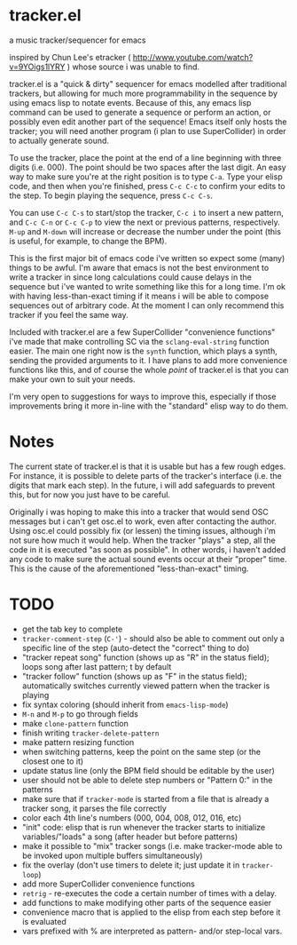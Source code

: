 tracker.el
==========

a music tracker/sequencer for emacs

inspired by Chun Lee's etracker ( http://www.youtube.com/watch?v=9YOigs1lYRY ) whose source i was unable to find.

tracker.el is a "quick & dirty" sequencer for emacs modelled after traditional trackers, but allowing for much more programmability in the sequence by using emacs lisp to notate events. Because of this, any emacs lisp command can be used to generate a sequence or perform an action, or possibly even edit another part of the sequence! Emacs itself only hosts the tracker; you will need another program (i plan to use SuperCollider) in order to actually generate sound.

To use the tracker, place the point at the end of a line beginning with three digits (i.e. 000). The point should be two spaces after the last digit. An easy way to make sure you're at the right position is to type `C-a`. Type your elisp code, and then when you're finished, press `C-c C-c` to confirm your edits to the step. To begin playing the sequence, press `C-c C-s`.

You can use `C-c C-s` to start/stop the tracker, `C-c i` to insert a new pattern, and `C-c C-n` or `C-c C-p` to view the next or previous patterns, respectively. `M-up` and `M-down` will increase or decrease the number under the point (this is useful, for example, to change the BPM).

This is the first major bit of emacs code i've written so expect some (many) things to be awful. I'm aware that emacs is not the best environment to write a tracker in since long calculations could cause delays in the sequence but i've wanted to write something like this for a long time. I'm ok with having less-than-exact timing if it means i will be able to compose sequences out of arbitrary code. At the moment I can only recommend this tracker if you feel the same way.

Included with tracker.el are a few SuperCollider "convenience functions" i've made that make controlling SC via the `sclang-eval-string` function easier. The main one right now is the `synth` function, which plays a synth, sending the provided arguments to it. I have plans to add more convenience functions like this, and of course the whole _point_ of tracker.el is that you can make your own to suit your needs.

I'm very open to suggestions for ways to improve this, especially if those improvements bring it more in-line with the "standard" elisp way to do them.

Notes
=====

The current state of tracker.el is that it is usable but has a few rough edges. For instance, it is possible to delete parts of the tracker's interface (i.e. the digits that mark each step). In the future, i will add safeguards to prevent this, but for now you just have to be careful.

Originally i was hoping to make this into a tracker that would send OSC messages but i can't get osc.el to work, even after contacting the author. Using osc.el could possibly fix (or lessen) the timing issues, although i'm not sure how much it would help. When the tracker "plays" a step, all the code in it is executed "as soon as possible". In other words, i haven't added any code to make sure the actual sound events occur at their "proper" time. This is the cause of the aforementioned "less-than-exact" timing.

TODO
====

* get the tab key to complete
* `tracker-comment-step` (`C-'`) - should also be able to comment out only a specific line of the step (auto-detect the "correct" thing to do)
* "tracker repeat song" function (shows up as "R" in the status field); loops song after last pattern; t by default
* "tracker follow" function (shows up as "F" in the status field); automatically switches currently viewed pattern when the tracker is playing
* fix syntax coloring (should inherit from `emacs-lisp-mode`)
* `M-n` and `M-p` to go through fields
* make `clone-pattern` function
* finish writing `tracker-delete-pattern`
* make pattern resizing function
* when switching patterns, keep the point on the same step (or the closest one to it)
* update status line (only the BPM field should be editable by the user)
* user should not be able to delete step numbers or "Pattern 0:" in the patterns
* make sure that if `tracker-mode` is started from a file that is already a tracker song, it parses the file correctly
* color each 4th line's numbers (000, 004, 008, 012, 016, etc)
* "init" code: elisp that is run whenever the tracker starts to initialize variables/"loads" a song (after header but before patterns)
* make it possible to "mix" tracker songs (i.e. make tracker-mode able to be invoked upon multiple buffers simultaneously)
* fix the overlay (don't use timers to delete it; just update it in `tracker-loop`)
* add more SuperCollider convenience functions
 * `retrig` - re-executes the code a certain number of times with a delay.
* add functions to make modifying other parts of the sequence easier
* convenience macro that is applied to the elisp from each step before it is evaluated
 * vars prefixed with % are interpreted as pattern- and/or step-local vars.
